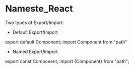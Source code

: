 # Nameste_React

Two types of Export/Import:

- Default Export/Import

export default Component;
import Component from "path"

- Named Export/Import

export const Component;
import {Component} from "path";
